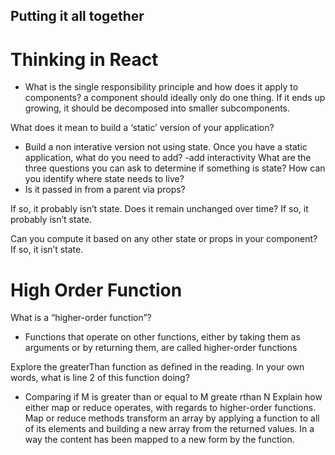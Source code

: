 ## Putting it all together ##

# Thinking in React

- What is the single responsibility principle and how does it apply to components?
 a component should ideally only do one thing. If it ends up growing, it should be decomposed into smaller subcomponents.


What does it mean to build a ‘static’ version of your application?
- Build a non interative version not using state.
Once you have a static application, what do you need to add?
-add interactivity
What are the three questions you can ask to determine if something is state?
How can you identify where state needs to live?
- Is it passed in from a parent via props?

If so, it probably isn’t state.
Does it remain unchanged over time? If so, it probably isn’t state.

Can you compute it based on any other state or props in your component? If so, it isn’t state.

# High Order Function

What is a “higher-order function”?
- Functions that operate on other functions, either by taking them as arguments or by returning them, are called higher-order functions

Explore the greaterThan function as defined in the reading. In your own words, what is line 2 of this function doing?
- Comparing if M is greater than or equal to M greate rthan N
Explain how either map or reduce operates, with regards to higher-order functions.
Map or reduce methods transform an array by applying a function to all of its elements and building a new array from the returned values. In a way the content has been mapped to a new form by the function.